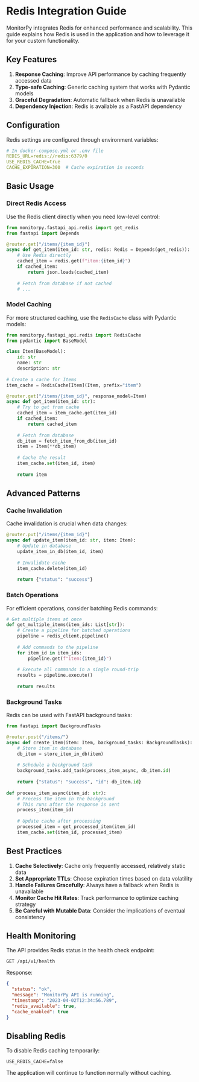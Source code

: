 # Redis Integration Guide

MonitorPy integrates Redis for enhanced performance and scalability. This guide explains how Redis is used in the application and how to leverage it for your custom functionality.

## Key Features

1. **Response Caching**: Improve API performance by caching frequently accessed data
2. **Type-safe Caching**: Generic caching system that works with Pydantic models
3. **Graceful Degradation**: Automatic fallback when Redis is unavailable
4. **Dependency Injection**: Redis is available as a FastAPI dependency

## Configuration

Redis settings are configured through environment variables:

```yaml
# In docker-compose.yml or .env file
REDIS_URL=redis://redis:6379/0
USE_REDIS_CACHE=true
CACHE_EXPIRATION=300  # Cache expiration in seconds
```

## Basic Usage

### Direct Redis Access

Use the Redis client directly when you need low-level control:

```python
from monitorpy.fastapi_api.redis import get_redis
from fastapi import Depends

@router.get("/items/{item_id}")
async def get_item(item_id: str, redis: Redis = Depends(get_redis)):
    # Use Redis directly
    cached_item = redis.get(f"item:{item_id}")
    if cached_item:
        return json.loads(cached_item)
        
    # Fetch from database if not cached
    # ...
```

### Model Caching

For more structured caching, use the `RedisCache` class with Pydantic models:

```python
from monitorpy.fastapi_api.redis import RedisCache
from pydantic import BaseModel

class Item(BaseModel):
    id: str
    name: str
    description: str
    
# Create a cache for Items
item_cache = RedisCache[Item](Item, prefix="item")

@router.get("/items/{item_id}", response_model=Item)
async def get_item(item_id: str):
    # Try to get from cache
    cached_item = item_cache.get(item_id)
    if cached_item:
        return cached_item
        
    # Fetch from database
    db_item = fetch_item_from_db(item_id)
    item = Item(**db_item)
    
    # Cache the result
    item_cache.set(item_id, item)
    
    return item
```

## Advanced Patterns

### Cache Invalidation

Cache invalidation is crucial when data changes:

```python
@router.put("/items/{item_id}")
async def update_item(item_id: str, item: Item):
    # Update in database
    update_item_in_db(item_id, item)
    
    # Invalidate cache
    item_cache.delete(item_id)
    
    return {"status": "success"}
```

### Batch Operations

For efficient operations, consider batching Redis commands:

```python
# Get multiple items at once
def get_multiple_items(item_ids: List[str]):
    # Create a pipeline for batched operations
    pipeline = redis_client.pipeline()
    
    # Add commands to the pipeline
    for item_id in item_ids:
        pipeline.get(f"item:{item_id}")
    
    # Execute all commands in a single round-trip
    results = pipeline.execute()
    
    return results
```

### Background Tasks

Redis can be used with FastAPI background tasks:

```python
from fastapi import BackgroundTasks

@router.post("/items/")
async def create_item(item: Item, background_tasks: BackgroundTasks):
    # Store item in database
    db_item = store_item_in_db(item)
    
    # Schedule a background task
    background_tasks.add_task(process_item_async, db_item.id)
    
    return {"status": "success", "id": db_item.id}
    
def process_item_async(item_id: str):
    # Process the item in the background
    # This runs after the response is sent
    process_item(item_id)
    
    # Update cache after processing
    processed_item = get_processed_item(item_id)
    item_cache.set(item_id, processed_item)
```

## Best Practices

1. **Cache Selectively**: Cache only frequently accessed, relatively static data
2. **Set Appropriate TTLs**: Choose expiration times based on data volatility
3. **Handle Failures Gracefully**: Always have a fallback when Redis is unavailable
4. **Monitor Cache Hit Rates**: Track performance to optimize caching strategy
5. **Be Careful with Mutable Data**: Consider the implications of eventual consistency

## Health Monitoring

The API provides Redis status in the health check endpoint:

```
GET /api/v1/health
```

Response:
```json
{
  "status": "ok",
  "message": "MonitorPy API is running",
  "timestamp": "2023-04-02T12:34:56.789",
  "redis_available": true,
  "cache_enabled": true
}
```

## Disabling Redis

To disable Redis caching temporarily:

```
USE_REDIS_CACHE=false
```

The application will continue to function normally without caching.